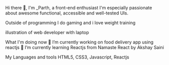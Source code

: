 Hi there 👋, I'm _Parth, a front-end enthusiast
I'm especially passionate about awesome functional, accessible and well-tested UIs.

Outside of programming I do gaming and i love weight training

illustration of web developer with laptop

What I'm doing now
🔭 I’m currently working on food delivery app using reactjs
🌱 I’m currently learning Reactjs from Namaste React by Akshay Saini


My Languages and tools
HTML5, CSS3, Javascript, Reactjs
